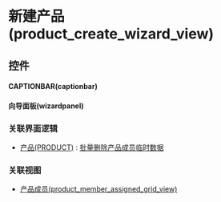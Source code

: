 # 新建产品(product_create_wizard_view)  <!-- {docsify-ignore-all} -->




## 控件
#### CAPTIONBAR(captionbar)

#### 向导面板(wizardpanel)



### 关联界面逻辑
  * [产品(PRODUCT)](module/ProdMgmt/product) : [批量删除产品成员临时数据](module/ProdMgmt/product/uilogic/remove_batch_temp)

### 关联视图
  * [产品成员(product_member_assigned_grid_view)](app/view/product_member_assigned_grid_view)

<script>
 const { createApp } = Vue
  createApp({
    data() {
      return {

      }
    }
  }).use(ElementPlus).mount('#app')
</script>